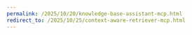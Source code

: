 ```yaml
---
permalink: /2025/10/20/knowledge-base-assistant-mcp.html
redirect_to: /2025/10/25/context-aware-retriever-mcp.html
---
```



